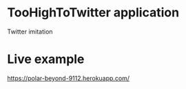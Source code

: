 # TooHighToTwitter application

Twitter imitation

# Live example

https://polar-beyond-9112.herokuapp.com/